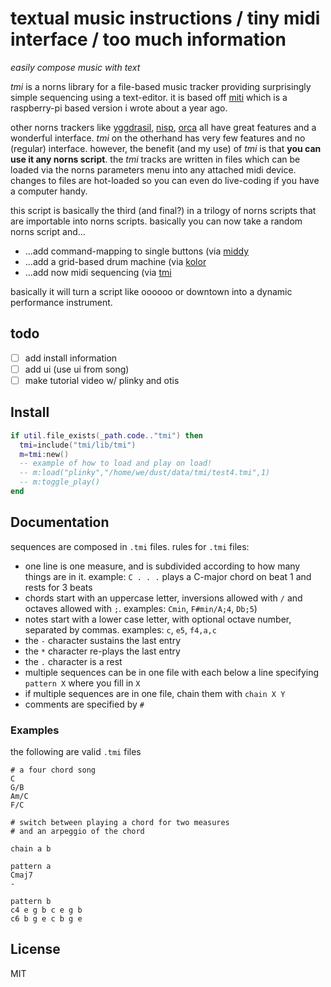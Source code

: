 # textual music instructions / tiny midi interface / too much information

*easily compose music with text*

*tmi* is a norns library for a file-based music tracker providing surprisingly simple sequencing using a text-editor. it is based off [miti](https://github.com/schollz/miti) which is a raspberry-pi based version i wrote about a year ago.

other norns trackers like [yggdrasil](https://llllllll.co/t/yggdrasil), [nisp](https://llllllll.co/t/nisp), [orca](https://llllllll.co/t/orca) all have great features and a wonderful interface. *tmi* on the otherhand has very few features and no (regular) interface. however, the benefit (and my use) of *tmi* is that **you can use it any norns script**. the *tmi* tracks are written in files which can be loaded via the norns parameters menu into any attached midi device. changes to files are hot-loaded so you can even do live-coding if you have a computer handy.

this script is basically the third (and final?) in a trilogy of norns scripts that are importable into norns scripts. basically you can now take a random norns script and...

- ...add command-mapping to single buttons (via [middy](https://llllllll.co/t/middy)
- ...add a grid-based drum machine (via [kolor](https://llllllll.co/t/kolor)
- ...add now midi sequencing (via [tmi](https://llllllll.co/t/tmi)

basically it will turn a script like oooooo or downtown into a dynamic performance instrument.

## todo

- [ ] add install information
- [ ] add ui (use ui from song)
- [ ] make tutorial video w/ plinky and otis

## Install

```lua
if util.file_exists(_path.code.."tmi") then 
  tmi=include("tmi/lib/tmi")
  m=tmi:new()
  -- example of how to load and play on load!
  -- m:load("plinky","/home/we/dust/data/tmi/test4.tmi",1)
  -- m:toggle_play()
end
```
## Documentation

sequences are composed in `.tmi` files. rules for `.tmi` files:

- one line is one measure, and is subdivided according to how many things are in it. example: `C . . .` plays a C-major chord on beat 1 and rests for 3 beats
- chords start with an uppercase letter, inversions allowed with `/` and octaves allowed with `;`. examples: `Cmin`, `F#min/A;4`, `Db;5`)
- notes start with a lower case letter, with optional octave number, separated by commas. examples: `c`, `e5`, `f4,a,c`
- the `-` character sustains the last entry
- the `*` character re-plays the last entry
- the `.` character is a rest
- multiple sequences can be in one file with each below a line specifying `pattern X` where you fill in `X`
- if multiple sequences are in one file, chain them with `chain X Y`
- comments are specified by `#`

### Examples

the following are valid `.tmi` files

```
# a four chord song
C
G/B
Am/C
F/C
```

```
# switch between playing a chord for two measures 
# and an arpeggio of the chord

chain a b 

pattern a 
Cmaj7
-

pattern b
c4 e g b c e g b
c6 b g e c b g e
```

## License

MIT

